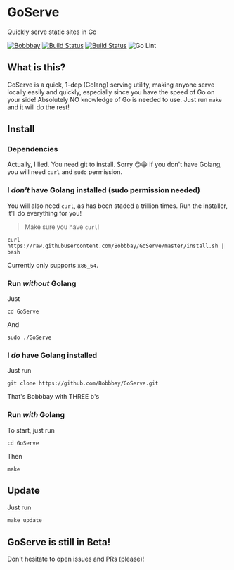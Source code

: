 # GoServe
Quickly serve static sites in Go

[![Bobbbay](https://circleci.com/gh/Bobbbay/GoServe.svg?style=svg)](https://app.circleci.com/github/Bobbbay/GoServe/pipelines)
[![Build Status](https://travis-ci.org/Bobbbay/GoServe.svg?branch=master)](https://travis-ci.org/Bobbbay/GoServe)
[![Build Status](https://app.bitrise.io/app/b0999db5cd64218a/status.svg?token=3krVYrcb8WhnTUEsSOAB8Q)](https://app.bitrise.io/app/b0999db5cd64218a)
![Go Lint](https://github.com/Bobbbay/GoServe/workflows/Go%20Lint/badge.svg)

## What is this?
GoServe is a quick, 1-dep (Golang) serving utility, making anyone serve locally easily and quickly, especially since you have the speed of Go on your side!
Absolutely NO knowledge of Go is needed to use. Just run `make` and it will do the rest!

## Install
### Dependencies
Actually, I lied. You need git to install. Sorry :smirk::grin:
If you don't have Golang, you will need `curl` and `sudo` permission. 

### I *don't* have Golang installed (sudo permission needed)
You will also need `curl`, as has been staded a trillion times.
Run the installer, it'll do everything for you!
 > Make sure you have `curl`!
```
curl https://raw.githubusercontent.com/Bobbbay/GoServe/master/install.sh | bash
```

Currently only supports `x86_64`.

### Run *without* Golang
Just
```
cd GoServe
```
And
```
sudo ./GoServe
```

### I *do* have Golang installed
Just run 
```
git clone https://github.com/Bobbbay/GoServe.git
```
That's Bobbbay with THREE b's

### Run *with* Golang
To start, just run 
```
cd GoServe
```
Then
```
make
```

## Update
Just run 
```
make update
```

## GoServe is still in Beta!
Don't hesitate to open issues and PRs (please)!
